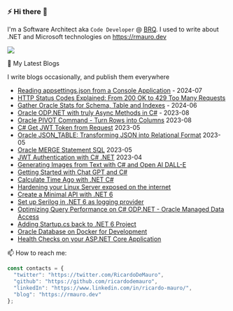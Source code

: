 ### ⚡ Hi there 👋

I'm a Software Architect aka `Code Developer` @ [BRQ](https://brq.com). I used to write about .NET and Microsoft technologies on https://rmauro.dev

![](https://komarev.com/ghpvc/?username=ricardodemauro&color=green)

💬 My Latest Blogs

I write blogs occasionally, and publish them everywhere 

- [Reading appsettings.json from a Console Application](https://rmauro.dev/reading-appsettings-json-from-a-console-application/) - 2024-07
- [HTTP Status Codes Explained: From 200 OK to 429 Too Many Requests](https://rmauro.dev/http-status-codes-explained-from-200-ok-to-429-too-many-requests/)
- [Gather Oracle Stats for Schema, Table and Indexes](https://rmauro.dev/gather-oracle-stats-for-schema-tables-indexes/) - 2024-06
- [Oracle ODP.NET with truly Async Methods in C#](https://rmauro.dev/oracle-odp-net-with-truly-async-methods-in-csharp/) - 2023-08
- [Oracle PIVOT Command - Turn Rows into Columns](https://rmauro.dev/oracle-pivot-command-turn-rows-into-columns/) 2023-08
- [C# Get JWT Token from Request](https://rmauro.dev/csharp-get-jwt-token-request/) 2023-05
- [Oracle JSON_TABLE: Transforming JSON into Relational Format](https://rmauro.dev/oracle-json-table-transforming-json-into-relational-format/) 2023-05
- [Oracle MERGE Statement SQL](https://rmauro.dev/oracle-merge-to-update-sql/) 2023-05
- [JWT Authentication with C# .NET](https://rmauro.dev/jwt-authentication-with-csharp-dotnet/) 2023-04
- [Generating Images from Text with C# and Open AI DALL-E](https://rmauro.dev/generating-images-from-text-with-csharp-and-open-ai-dall-e/)
- [Getting Started with Chat GPT and C#](https://rmauro.dev/getting-started-with-chat-gpt-integration-with-csharp-console-application/)
- [Calculate Time Ago with .NET C#](https://rmauro.dev/calculate-time-ago-with-csharp/)
- [Hardening your Linux Server exposed on the internet](https://rmauro.dev/8-actions-for-hardening-your-linux-server-for-internet/)
- [Create a Minimal API with .NET 6](https://rmauro.dev/create-a-minimal-api-with-dotnet-6/)
- [Set up Serilog in .NET 6 as logging provider](https://rmauro.dev/setup-serilog-in-net6-as-logging-provider/)
- [Optimizing Query Performance on C# ODP.NET - Oracle Managed Data Access](https://rmauro.dev/optmizing-data-access-with-oracle-managed-ado-net/)
- [Adding Startup.cs back to .NET 6 Project](https://rmauro.dev/adding-startup-back-to-net-6-project/)
- [Oracle Database on Docker for Development](https://rmauro.dev/oracle-database-on-docker-for-development/)
- [Health Checks on your ASP.NET Core Application](https://rmauro.dev/adding-health-checks-to-net-core-application/)

📫 How to reach me: 

```javascript
const contacts = {
  "twitter": "https://twitter.com/RicardoDeMauro",
  "github": "https://github.com/ricardodemauro",
  "linkedIn": "https://www.linkedin.com/in/ricardo-mauro/",
  "blog": "https://rmauro.dev"
};
```

<!--
**anuraj/anuraj** is a ✨ _special_ ✨ repository because its `README.md` (this file) appears on your GitHub profile.

Here are some ideas to get you started:

- 🔭 I’m currently working on ...
- 🌱 I’m currently learning ...
- 👯 I’m looking to collaborate on ...
- 🤔 I’m looking for help with ...
- 💬 Ask me about ...
- 📫 How to reach me: ...
- 😄 Pronouns: ...
- ⚡ Fun fact: ...
-->
